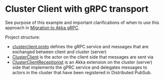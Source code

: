 # Cluster Client with gRPC transport
	
See purpose of this example and important clarifications of when to use this approach in
[Migration to Akka gRPC](https://pekko.apache.org/docs/pekko/current/cluster-client.html#migration-to-akka-grpc).

Project structure:

* [clusterclient.proto](src/main/protobuf/clusterclient.proto) defines the gRPC service and messages
  that are exchanged between client and cluster (server)
* [ClusterClient](src/main/java/sample/cluster/client/grpc/ClusterClient.java) is the actor on the client
  side that messages are sent via
* [ClusterClientReceptionist](src/main/java/sample/cluster/client/grpc/ClusterClientReceptionist.java)
  is an Akka extension on the cluster (server) side that implements the gPRC service and delegates
  messages to actors in the cluster that have been registered in Distributed PubSub. 
